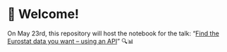 # 👋 Welcome!

On May 23rd, this repository will host the notebook for the talk: “[Find the Eurostat data you want – using an API](https://dataharvest25.sched.com/event/1zv1c/find-the-eurostat-data-you-want-using-an-api)” 🔍📊
